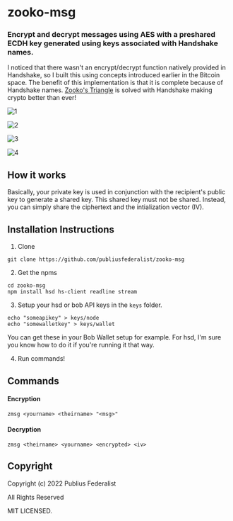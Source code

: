 # zooko-msg
### Encrypt and decrypt messages using AES with a preshared ECDH key generated using keys associated with Handshake names.

I noticed that there wasn't an encrypt/decrypt function natively provided in Handshake, so I built this using concepts introduced earlier in the Bitcoin space.  The benefit of this implementation is that it is complete because of Handshake names.  [Zooko's Triangle](https://en.wikipedia.org/wiki/Zooko%27s_triangle) is solved with Handshake making crypto better than ever!

![1](https://raw.githubusercontent.com/publiusfederalist/zooko-msg/master/1.png)

![2](https://raw.githubusercontent.com/publiusfederalist/zooko-msg/master/2.png)

![3](https://raw.githubusercontent.com/publiusfederalist/zooko-msg/master/3.png)

![4](https://raw.githubusercontent.com/publiusfederalist/zooko-msg/master/4.png)

## How it works

Basically, your private key is used in conjunction with the recipient's public key to generate a shared key.  This shared key must not be shared.  Instead, you can simply share the ciphertext and the intialization vector (IV).

## Installation Instructions

1. Clone
```
git clone https://github.com/publiusfederalist/zooko-msg
```

2. Get the npms
```
cd zooko-msg
npm install hsd hs-client readline stream
```

3. Setup your hsd or bob API keys in the `keys` folder.
```
echo "someapikey" > keys/node
echo "somewalletkey" > keys/wallet
```
You can get these in your Bob Wallet setup for example.  For hsd, I'm sure you know how to do it if you're running it that way.

4. Run commands!

## Commands

#### Encryption
```
zmsg <yourname> <theirname> "<msg>"
```

#### Decryption
```
zmsg <theirname> <yourname> <encrypted> <iv>
````

## Copyright

Copyright (c) 2022 Publius Federalist

All Rights Reserved

MIT LICENSED.

